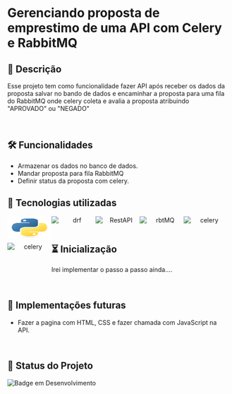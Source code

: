 
# Gerenciando proposta de emprestimo de uma API com Celery e RabbitMQ

## 📖  Descrição

Esse projeto tem como funcionalidade fazer API após receber os dados da proposta salvar no bando de dados e encaminhar a proposta para uma fila do RabbitMQ onde celery coleta e avalia a proposta atribuindo "APROVADO" ou "NEGADO"

<br/>

## 🛠️ Funcionalidades

- Armazenar os dados no banco de dados.
- Mandar proposta para fila RabbitMQ
- Definir status da proposta com celery.



## 📡 Tecnologias utilizadas 
<div align="center"> 

<img align="left" alt="python" height="50" width="100" src="https://raw.githubusercontent.com/devicons/devicon/master/icons/python/python-original.svg">
<img align="left" alt="drf" height="60" width="100" src="https://img.shields.io/badge/DJANGO-REST-ff1709?style=for-the-badge&logo=django&logoColor=white&color=ff1709&labelColor=gray">
<img align="left" alt="RestAPI" height="60" width="100" src="https://user-images.githubusercontent.com/25181517/192107858-fe19f043-c502-4009-8c47-476fc89718ad.png">

<img align="left" alt="rbtMQ" height="60" width="100" src="https://img.shields.io/badge/RabbitMQ-FF6600.svg?style=for-the-badge&logo=RabbitMQ&logoColor=white">

<img align="left" alt="celery" height="60" width="100" src="https://img.shields.io/badge/Celery-37814A.svg?style=for-the-badge&logo=Celery&logoColor=white">

<img align="left" alt="celery" height="60" width="100" src="https://img.shields.io/badge/Docker-2496ED.svg?style=for-the-badge&logo=Docker&logoColor=white">

</div>


<br/>


## ⏳ Inicialização

Irei implementar o passo a passo ainda....


<br/>

## 🔮 Implementações futuras

- Fazer a pagina com HTML, CSS e fazer chamada com JavaScript na API. 

<br/>

## 🔎 Status do Projeto

![Badge em Desenvolvimento](https://img.shields.io/badge/Status-Em%20Desenvolvimento-green)

<br/>


